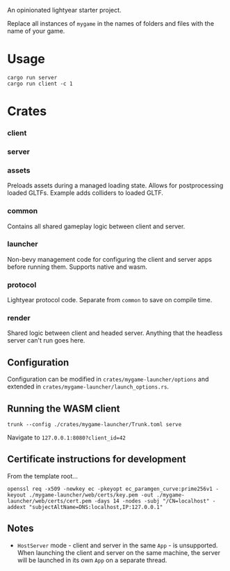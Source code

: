 An opinionated lightyear starter project.

Replace all instances of `mygame` in the names of folders and files with the name of your game. 

# Usage

```
cargo run server
cargo run client -c 1
```

# Crates

### client

### server

### assets
Preloads assets during a managed loading state. Allows for postprocessing loaded GLTFs. Example adds colliders to loaded GLTF.

### common 
Contains all shared gameplay logic between client and server.

### launcher
Non-bevy management code for configuring the client and server apps before running them. Supports native and wasm.

### protocol
Lightyear protocol code. Separate from `common` to save on compile time.

### render
Shared logic between client and headed server. Anything that the headless server can't run goes here.


## Configuration

Configuration can be modified in `crates/mygame-launcher/options` and extended in `crates/mygame-launcher/launch_options.rs`.

## Running the WASM client

```
trunk --config ./crates/mygame-launcher/Trunk.toml serve
```

Navigate to `127.0.0.1:8080?client_id=42`

## Certificate instructions for development

From the template root...

```
openssl req -x509 -newkey ec -pkeyopt ec_paramgen_curve:prime256v1 -keyout ./mygame-launcher/web/certs/key.pem -out ./mygame-launcher/web/certs/cert.pem -days 14 -nodes -subj "/CN=localhost" -addext "subjectAltName=DNS:localhost,IP:127.0.0.1"
```

## Notes

- `HostServer` mode - client and server in the same `App` - is unsupported. When launching the client and server on the same machine, the server will be launched in its own `App` on a separate thread.
